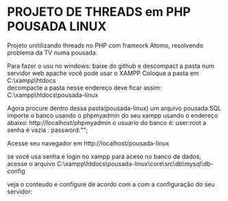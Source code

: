 <h1>PROJETO DE THREADS em PHP POUSADA LINUX</h1>

Projeto unitilizando threads no PHP com frameork Atomo, 
resolvendo problema da TV numa pousada.

Para fazer o usu no windows:
baixe do github e descompact a pasta num servidor web apache
você pode usar o XAMPP
Coloque a pasta em C:\xampp\htdocs\
decompacte a pasta nesse endereço deve ficar assim:
C:\xampp\htdocs\pousada-linux

Agora procure dentro dessa pasta(pousada-linux) um arquivo pousada.SQL
importe o banco usando o phpmyadmin do seu xampp usando o endereço abaixo:
 http://localhost/phpmyadmin
 o usuario do banco é: user:root
 a senha é vazia : password:"";
 
Acesse seu navegador em http://localhost/pousada-linux

se você usa senha e login no xampp para aceso no banco de dados, acesse o arquivo 
C:\xampp\htdocs\pousada-linux\core\src\db\mysql\db-config

veja o conteudo e configure de acordo com a com a configuração do seu servidor:



